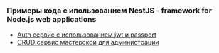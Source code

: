 ### Примеры кода с ипользованием NestJS - framework for Node.js web applications

- [Auth сервис с использованием jwt и passport](/auth/)
- [CRUD сервис мастерской для администрации](/workshop/)
